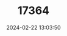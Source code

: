 ---
title: "17364"
category: "Pipistrellus stenopterus"
draft: false
date: 2024-02-22 13:03:50
languages:
  English: ["Narrow-winged Pipistrelle"]
---